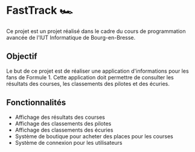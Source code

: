 # FastTrack 🏎️

Ce projet est un projet réalisé dans le cadre du cours de programmation avancée de l'IUT Informatique de Bourg-en-Bresse.

## Objectif

Le but de ce projet est de réaliser une application d'informations pour les fans de Formule 1. Cette application doit permettre de consulter les résultats des courses, les classements des pilotes et des écuries.

## Fonctionnalités

- Affichage des résultats des courses
- Affichage des classements des pilotes
- Affichage des classements des écuries
- Système de boutique pour acheter des places pour les courses
- Système de connexion pour les utilisateurs
